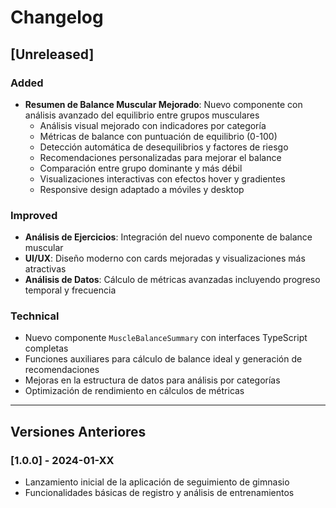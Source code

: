 # Changelog

## [Unreleased]

### Added

- **Resumen de Balance Muscular Mejorado**: Nuevo componente con análisis avanzado del equilibrio entre grupos musculares
  - Análisis visual mejorado con indicadores por categoría
  - Métricas de balance con puntuación de equilibrio (0-100)
  - Detección automática de desequilibrios y factores de riesgo
  - Recomendaciones personalizadas para mejorar el balance
  - Comparación entre grupo dominante y más débil
  - Visualizaciones interactivas con efectos hover y gradientes
  - Responsive design adaptado a móviles y desktop

### Improved

- **Análisis de Ejercicios**: Integración del nuevo componente de balance muscular
- **UI/UX**: Diseño moderno con cards mejoradas y visualizaciones más atractivas
- **Análisis de Datos**: Cálculo de métricas avanzadas incluyendo progreso temporal y frecuencia

### Technical

- Nuevo componente `MuscleBalanceSummary` con interfaces TypeScript completas
- Funciones auxiliares para cálculo de balance ideal y generación de recomendaciones
- Mejoras en la estructura de datos para análisis por categorías
- Optimización de rendimiento en cálculos de métricas

---

## Versiones Anteriores

### [1.0.0] - 2024-01-XX

- Lanzamiento inicial de la aplicación de seguimiento de gimnasio
- Funcionalidades básicas de registro y análisis de entrenamientos
